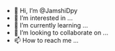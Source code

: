 - 👋 Hi, I’m @JamshiDpy
- 👀 I’m interested in ...
- 🌱 I’m currently learning ...
- 💞️ I’m looking to collaborate on ...
- 📫 How to reach me ...

<!---
JamshiDpy/JamshiDpy is a ✨ special ✨ repository because its `README.md` (this file) appears on your GitHub profile.
You can click the Preview link to take a look at your changes.
--->
